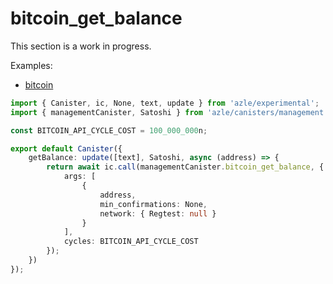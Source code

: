 # bitcoin_get_balance

This section is a work in progress.

Examples:

-   [bitcoin](https://github.com/demergent-labs/azle/tree/main/examples/bitcoin)

```typescript
import { Canister, ic, None, text, update } from 'azle/experimental';
import { managementCanister, Satoshi } from 'azle/canisters/management';

const BITCOIN_API_CYCLE_COST = 100_000_000n;

export default Canister({
    getBalance: update([text], Satoshi, async (address) => {
        return await ic.call(managementCanister.bitcoin_get_balance, {
            args: [
                {
                    address,
                    min_confirmations: None,
                    network: { Regtest: null }
                }
            ],
            cycles: BITCOIN_API_CYCLE_COST
        });
    })
});
```
